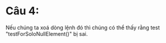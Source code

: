 # Câu 4:
Nếu chúng ta xoá dòng lệnh đó thì chúng có thể thấy rằng test "testForSoloNullElement()" bị sai.